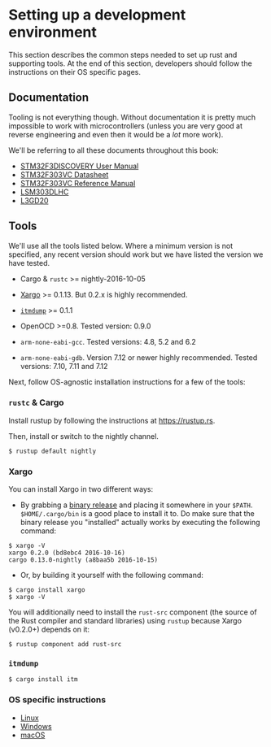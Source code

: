 # Setting up a development environment

This section describes the common steps needed to set up rust and supporting tools. At the end of this section, developers should follow the instructions on their OS specific pages.

## Documentation

Tooling is not everything though. Without documentation it is pretty much
impossible to work with microcontrollers (unless you are very good at reverse
engineering and even then it would be a *lot* more work).

We'll be referring to all these documents throughout this book:

- [STM32F3DISCOVERY User Manual][um]
- [STM32F303VC Datasheet][ds]
- [STM32F303VC Reference Manual][rm]
- [LSM303DLHC]
- [L3GD20]

[L3GD20]: http://www.st.com/resource/en/datasheet/l3gd20.pdf
[LSM303DLHC]: http://www.st.com/resource/en/datasheet/lsm303dlhc.pdf
[ds]: http://www.st.com/resource/en/datasheet/stm32f303vc.pdf
[rm]: http://www.st.com/resource/en/reference_manual/dm00043574.pdf
[um]: http://www.st.com/resource/en/user_manual/dm00063382.pdf

## Tools

We'll use all the tools listed below. Where a minimum version is not specified,
any recent version should work but we have listed the version we have tested.

- Cargo & `rustc`  >= nightly-2016-10-05

- [Xargo] >= 0.1.13. But 0.2.x is highly recommended.

- [`itmdump`] >= 0.1.1

- OpenOCD >=0.8. Tested version: 0.9.0

- `arm-none-eabi-gcc`. Tested versions: 4.8, 5.2 and 6.2

- `arm-none-eabi-gdb`. Version 7.12 or newer highly recommended. Tested
  versions: 7.10, 7.11 and 7.12

[Xargo]: https://crates.io/crates/xargo
[`itmdump`]: https://crates.io/crates/itm

Next, follow OS-agnostic installation instructions for a few of the tools:

### `rustc` & Cargo

Install rustup by following the instructions at https://rustup.rs.

Then, install or switch to the nightly channel.

```
$ rustup default nightly
```

### Xargo

You can install Xargo in two different ways:

- By grabbing a [binary release] and placing it somewhere in your `$PATH`.
  `$HOME/.cargo/bin` is a good place to install it to. Do make sure that the
  binary release you "installed" actually works by executing the following
  command:

```
$ xargo -V
xargo 0.2.0 (bd8ebc4 2016-10-16)
cargo 0.13.0-nightly (a8baa5b 2016-10-15)
```

[binary release]: https://github.com/japaric/xargo/releases

- Or, by building it yourself with the following command:

```
$ cargo install xargo
$ xargo -V
```

You will additionally need to install the `rust-src` component (the source of
the Rust compiler and standard libraries) using `rustup` because Xargo (v0.2.0+)
depends on it:

```
$ rustup component add rust-src
```

### `itmdump`

```
$ cargo install itm
```

### OS specific instructions

- [Linux](03-setup/linux.html)
- [Windows](03-setup/windows.html)
- [macOS](03-setup/macos.html)
